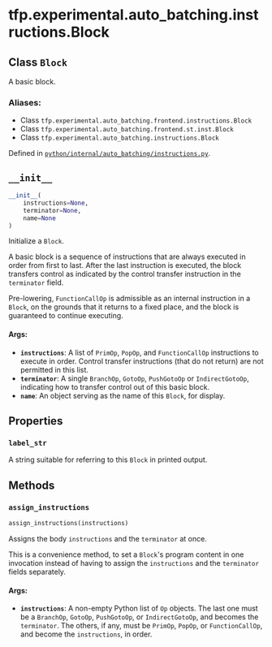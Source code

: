 <div itemscope itemtype="http://developers.google.com/ReferenceObject">
<meta itemprop="name" content="tfp.experimental.auto_batching.instructions.Block" />
<meta itemprop="path" content="Stable" />
<meta itemprop="property" content="label_str"/>
<meta itemprop="property" content="__init__"/>
<meta itemprop="property" content="assign_instructions"/>
</div>

# tfp.experimental.auto_batching.instructions.Block

## Class `Block`

A basic block.



### Aliases:

* Class `tfp.experimental.auto_batching.frontend.instructions.Block`
* Class `tfp.experimental.auto_batching.frontend.st.inst.Block`
* Class `tfp.experimental.auto_batching.instructions.Block`



Defined in [`python/internal/auto_batching/instructions.py`](https://github.com/tensorflow/probability/tree/master/tensorflow_probability/python/internal/auto_batching/instructions.py).

<!-- Placeholder for "Used in" -->


<h2 id="__init__"><code>__init__</code></h2>

``` python
__init__(
    instructions=None,
    terminator=None,
    name=None
)
```

Initialize a `Block`.

A basic block is a sequence of instructions that are always executed
in order from first to last.  After the last instruction is executed,
the block transfers control as indicated by the control transfer
instruction in the `terminator` field.

Pre-lowering, `FunctionCallOp` is admissible as an internal
instruction in a `Block`, on the grounds that it returns to a fixed
place, and the block is guaranteed to continue executing.

#### Args:


* <b>`instructions`</b>: A list of `PrimOp`, `PopOp`, and `FunctionCallOp`
  instructions to execute in order.  Control transfer instructions (that
  do not return) are not permitted in this list.
* <b>`terminator`</b>: A single `BranchOp`, `GotoOp`, `PushGotoOp` or
  `IndirectGotoOp`, indicating how to transfer control out of this basic
  block.
* <b>`name`</b>: An object serving as the name of this `Block`, for display.



## Properties

<h3 id="label_str"><code>label_str</code></h3>

A string suitable for referring to this `Block` in printed output.




## Methods

<h3 id="assign_instructions"><code>assign_instructions</code></h3>

``` python
assign_instructions(instructions)
```

Assigns the body `instructions` and the `terminator` at once.

This is a convenience method, to set a `Block`'s program content
in one invocation instead of having to assign the `instructions`
and the `terminator` fields separately.

#### Args:


* <b>`instructions`</b>: A non-empty Python list of `Op` objects.  The last one must
  be a `BranchOp`, `GotoOp`, `PushGotoOp`, or `IndirectGotoOp`, and
  becomes the `terminator`.  The others, if any, must be `PrimOp`,
  `PopOp`, or `FunctionCallOp`, and become the `instructions`, in order.




